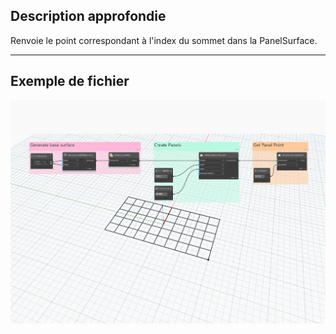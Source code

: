 ## Description approfondie
Renvoie le point correspondant à l&apos;index du sommet dans la PanelSurface.
___
## Exemple de fichier

![GetPoint](./Autodesk.DesignScript.Geometry.PanelSurface.GetPoint_img.jpg)
